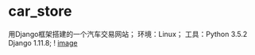 # car_store
用Django框架搭建的一个汽车交易网站；
环境：Linux；
工具：Python 3.5.2   Django 1.11.8;
! [image](https://github.com/wddzz/car_store/dingdan.png)
